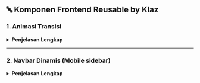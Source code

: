 ## 🔤 Komponen Frontend Reusable by Klaz

### 1. Animasi Transisi

<details>
  <summary><strong>Penjelasan Lengkap</strong></summary>

Komponen ini digunakan untuk memberikan efek transisi yang halus saat sebuah elemen muncul di layar, baik ketika halaman dimuat atau saat pengguna melakukan scroll. Komponen ini dibangun menggunakan `framer-motion` dan `react-intersection-observer` sehingga animasi hanya akan dipicu sekali saat elemen masuk ke viewport.

#### 📌 Props

- `children`: Elemen React yang akan dianimasikan.
- `direction`: Arah masuknya animasi. Nilai yang didukung: `"up"` (default), `"down"`, `"left"`, `"right"`.
- `delay`: Waktu delay sebelum animasi dimulai (dalam detik, default `0`).

---


🔗 **Contoh tampilan**: [Klik di sini](https://co2labs-clone-snowy.vercel.app/)

💻 **Source code**: [Lihat di sini](https://github.com/AbdanulIkhlas/collection-frontend-components/blob/main/animasi%20transisi/AnimatedOnScroll.js)

### 🧩 Contoh Penggunaan

```jsx
import AnimateOnScroll from "./components/AnimateOnScroll";

function Home() {
  return (
    <>
      <AnimateOnScroll direction="up" delay={0.2}>
        <h1>Selamat Datang!</h1>
      </AnimateOnScroll>

      <AnimateOnScroll direction="right" delay={0.4}>
        <p>Ini adalah contoh komponen dengan animasi transisi.</p>
      </AnimateOnScroll>
    </>
  );
}
```

</details>

---

### 2. Navbar Dinamis (Mobile sidebar)

<details>
  <summary><strong>Penjelasan Lengkap</strong></summary>
Komponen navbar yang responsif dengan tampilan mobile dalam bentuk sidebar. jika di scroll navbar nya sticky on top dan ada shadow transition.

---

🔗 **Contoh tampilan**: [Klik di sini](https://co2labs-clone-snowy.vercel.app/)

💻 **Source code**: [Lihat di sini](https://github.com/AbdanulIkhlas/collection-frontend-components/blob/main/navbar/Navbar.js)

### 🧩 Contoh Penggunaan

```jsx
import NavbarDinamis from "./components/NavbarDinamis";

function MainLayout() {
  return (
    <>
      <NavbarDinamis />
      <main>
        <h2>Konten Halaman</h2>
      </main>
    </>
  );
}
```

</details>
